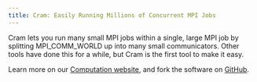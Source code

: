 ```yaml
---
title: Cram: Easily Running Millions of Concurrent MPI Jobs
---
```


Cram lets you run many small MPI jobs within a single, large MPI job by splitting MPI_COMM_WORLD up into many small communicators. Other tools have done this for a while, but Cram is the first tool to make it easy.

Learn more on our [Computation website](https://computation.llnl.gov/projects/cram), and fork the software on [GitHub](https://github.com/llnl/cram).
